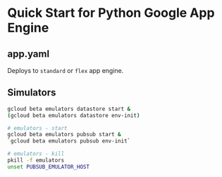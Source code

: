 # Quick Start for Python Google App Engine

## app.yaml

Deploys to `standard` or `flex` app engine.

## Simulators

```bash
gcloud beta emulators datastore start &
(gcloud beta emulators datastore env-init)

# emulators - start
gcloud beta emulators pubsub start &
`gcloud beta emulators pubsub env-init`

# emulators - kill
pkill -f emulators
unset PUBSUB_EMULATOR_HOST

```
